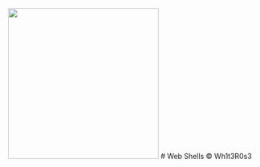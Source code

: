 <center>
<img src="http;//gifyu.com/images/generation-x-security-team-b2b.gif" width="300px" height="300px">
# Web Shells
&copy; Wh1t3R0s3
</center>
